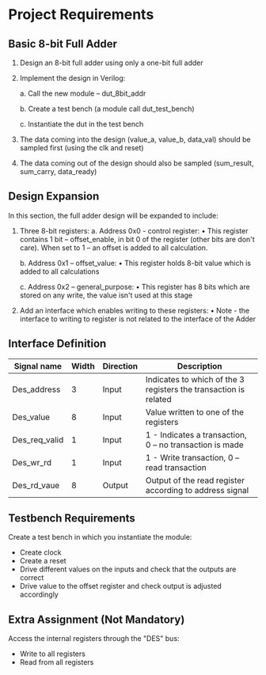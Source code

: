 # Project Requirements

## Basic 8-bit Full Adder
1. Design an 8-bit full adder using only a one-bit full adder
2. Implement the design in Verilog:
   
   a. Call the new module – dut_8bit_addr
   
   b. Create a test bench (a module call dut_test_bench)
   
   c. Instantiate the dut in the test bench
   
4. The data coming into the design (value_a, value_b, data_val) should be sampled first (using the clk and reset)
5. The data coming out of the design should also be sampled (sum_result, sum_carry, data_ready)

## Design Expansion
In this section, the full adder design will be expanded to include:

1. Three 8-bit registers:
   a. Address 0x0 - control register:
      • This register contains 1 bit – offset_enable, in bit 0 of the register (other bits are don't care). When set to 1 – an offset is added to all calculation.


   b. Address 0x1 – offset_value:
      • This register holds 8-bit value which is added to all calculations


   c. Address 0x2 – general_purpose:
      • This register has 8 bits which are stored on any write, the value isn't used at this stage


3. Add an interface which enables writing to these registers:
   • Note - the interface to writing to register is not related to the interface of the Adder

## Interface Definition

| Signal name  | Width | Direction | Description |
|--------------|-------|-----------|-------------|
| Des_address  | 3     | Input     | Indicates to which of the 3 registers the transaction is related |
| Des_value    | 8     | Input     | Value written to one of the registers |
| Des_req_valid| 1     | Input     | 1 - Indicates a transaction, 0 – no transaction is made |
| Des_wr_rd    | 1     | Input     | 1 - Write transaction, 0 – read transaction |
| Des_rd_vaue  | 8     | Output    | Output of the read register according to address signal |

## Testbench Requirements
Create a test bench in which you instantiate the module:
- Create clock
- Create a reset
- Drive different values on the inputs and check that the outputs are correct
- Drive value to the offset register and check output is adjusted accordingly

## Extra Assignment (Not Mandatory)
Access the internal registers through the "DES" bus:
- Write to all registers
- Read from all registers

